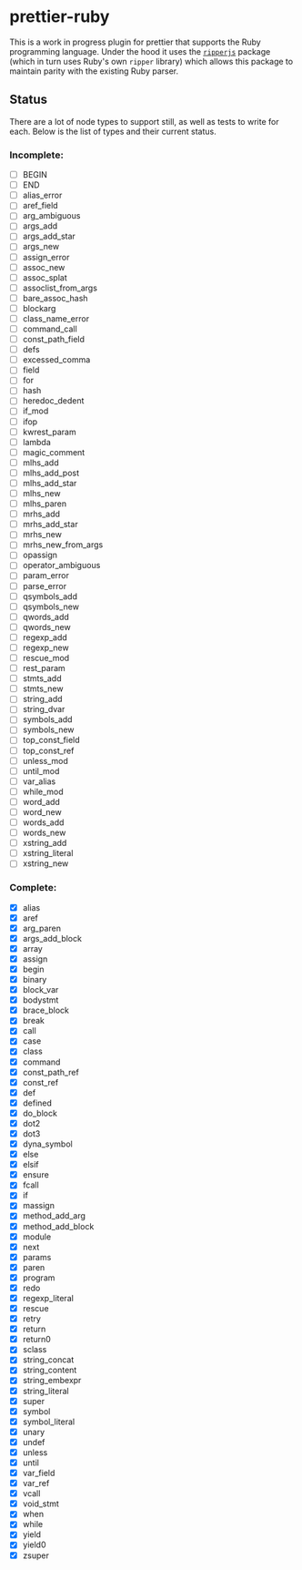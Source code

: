 # prettier-ruby

This is a work in progress plugin for prettier that supports the Ruby programming language. Under the hood it uses the [`ripperjs`](https://github.com/kddeisz/ripperjs) package (which in turn uses Ruby's own `ripper` library) which allows this package to maintain parity with the existing Ruby parser.

## Status

There are a lot of node types to support still, as well as tests to write for each. Below is the list of types and their current status.

### Incomplete:

- [ ] BEGIN
- [ ] END
- [ ] alias_error
- [ ] aref_field
- [ ] arg_ambiguous
- [ ] args_add
- [ ] args_add_star
- [ ] args_new
- [ ] assign_error
- [ ] assoc_new
- [ ] assoc_splat
- [ ] assoclist_from_args
- [ ] bare_assoc_hash
- [ ] blockarg
- [ ] class_name_error
- [ ] command_call
- [ ] const_path_field
- [ ] defs
- [ ] excessed_comma
- [ ] field
- [ ] for
- [ ] hash
- [ ] heredoc_dedent
- [ ] if_mod
- [ ] ifop
- [ ] kwrest_param
- [ ] lambda
- [ ] magic_comment
- [ ] mlhs_add
- [ ] mlhs_add_post
- [ ] mlhs_add_star
- [ ] mlhs_new
- [ ] mlhs_paren
- [ ] mrhs_add
- [ ] mrhs_add_star
- [ ] mrhs_new
- [ ] mrhs_new_from_args
- [ ] opassign
- [ ] operator_ambiguous
- [ ] param_error
- [ ] parse_error
- [ ] qsymbols_add
- [ ] qsymbols_new
- [ ] qwords_add
- [ ] qwords_new
- [ ] regexp_add
- [ ] regexp_new
- [ ] rescue_mod
- [ ] rest_param
- [ ] stmts_add
- [ ] stmts_new
- [ ] string_add
- [ ] string_dvar
- [ ] symbols_add
- [ ] symbols_new
- [ ] top_const_field
- [ ] top_const_ref
- [ ] unless_mod
- [ ] until_mod
- [ ] var_alias
- [ ] while_mod
- [ ] word_add
- [ ] word_new
- [ ] words_add
- [ ] words_new
- [ ] xstring_add
- [ ] xstring_literal
- [ ] xstring_new

### Complete:

- [x] alias
- [x] aref
- [x] arg_paren
- [x] args_add_block
- [x] array
- [x] assign
- [x] begin
- [x] binary
- [x] block_var
- [x] bodystmt
- [x] brace_block
- [x] break
- [x] call
- [x] case
- [x] class
- [x] command
- [x] const_path_ref
- [x] const_ref
- [x] def
- [x] defined
- [x] do_block
- [x] dot2
- [x] dot3
- [x] dyna_symbol
- [x] else
- [x] elsif
- [x] ensure
- [x] fcall
- [x] if
- [x] massign
- [x] method_add_arg
- [x] method_add_block
- [x] module
- [x] next
- [x] params
- [x] paren
- [x] program
- [x] redo
- [x] regexp_literal
- [x] rescue
- [x] retry
- [x] return
- [x] return0
- [x] sclass
- [x] string_concat
- [x] string_content
- [x] string_embexpr
- [x] string_literal
- [x] super
- [x] symbol
- [x] symbol_literal
- [x] unary
- [x] undef
- [x] unless
- [x] until
- [x] var_field
- [x] var_ref
- [x] vcall
- [x] void_stmt
- [x] when
- [x] while
- [x] yield
- [x] yield0
- [x] zsuper
